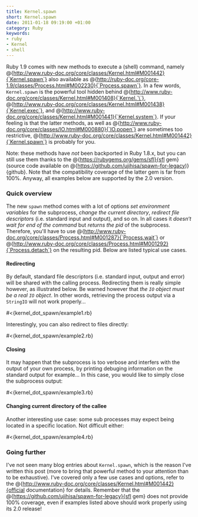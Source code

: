 ```yaml
--- 
title: Kernel.spawn
short: Kernel.spawn
date: 2011-01-18 09:19:00 +01:00
category: Ruby
keywords: 
- ruby
- Kernel
- shell
---
```

Ruby 1.9 comes with new methods to execute a (shell) command, namely @{http://www.ruby-doc.org/core/classes/Kernel.html#M001442}{`Kernel.spawn`} also available as @{http://ruby-doc.org/core-1.9/classes/Process.html#M002230}{`Process.spawn`}. In a few words, `Kernel.spawn` is the powerful tool hidden behind @{http://www.ruby-doc.org/core/classes/Kernel.html#M001408}{`Kernel.`\`}, @{http://www.ruby-doc.org/core/classes/Kernel.html#M001438}{`Kernel.exec`}, and @{http://www.ruby-doc.org/core/classes/Kernel.html#M001441}{`Kernel.system`}. If your feeling is that the latter methods, as well as @{http://www.ruby-doc.org/core/classes/IO.html#M000880}{`IO.popen`} are sometimes too restrictive, @{http://www.ruby-doc.org/core/classes/Kernel.html#M001442}{`Kernel.spawn`} is probably for you.

Note: these methods have *not* been backported in Ruby 1.8.x, but you can still use them thanks to the @{https://rubygems.org/gems/sfl}{sfl gem} (source code available on @{https://github.com/ujihisa/spawn-for-legacy)}{github}. Note that the compatibility coverage of the latter gem is far from 100%. Anyway, all examples below are supported by the 2.0 version.

### Quick overview

The new `spawn` method comes with a lot of options *set environment variables* for the subprocess, *change the current directory*, *redirect file descriptors* (i.e. standard input and output), and so on. In all cases it *doesn‘t wait for end of the command* but *returns the pid* of the subprocess. Therefore, you'll have to use @{http://www.ruby-doc.org/core/classes/Process.html#M001287}{`Process.wait`} or @{http://www.ruby-doc.org/core/classes/Process.html#M001292}{`Process.detach`} on the resulting pid. Below are listed typical use cases.

#### Redirecting

By default, standard file descriptors (i.e. standard input, output and error) will be shared with the calling process. Redirecting them is really simple however, as illustrated below. Be warned however that *the `IO` object must be a real `IO` object*. In other words, retrieving the process output via a `StringIO` will not work properly...

#<{kernel_dot_spawn/example1.rb}

Interestingly, you can also redirect to files directly:

#<{kernel_dot_spawn/example2.rb}

#### Closing

It may happen that the subprocess is too verbose and interfers with the output of your own process, by printing debuging information on the standard output for example... In this case, you would like to simply close the subprocess output:

#<{kernel_dot_spawn/example3.rb}

#### Changing current directory of the callee

Another interesting use case: some sub processes may expect being located in a specific location. Not difficult either:

#<{kernel_dot_spawn/example4.rb}

### Going further

I've not seen many blog entries about `Kernel.spawn`, which is the reason I've written this post (more to bring that powerful method to your attention than to be exhaustive). I've covered only a few use cases and options, refer to the @{http://www.ruby-doc.org/core/classes/Kernel.html#M001442}{official documentation} for details. Remember that the @{https://github.com/ujihisa/spawn-for-legacy}{sfl gem} does not provide 100% coverage, even if examples listed above should work properly using its 2.0 release!